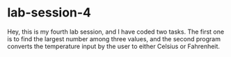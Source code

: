 # lab-session-4
Hey, this is my fourth lab session, and I have coded two tasks. The first one is to find the largest number among three values, and the second program converts the temperature input by the user to either Celsius or Fahrenheit.
